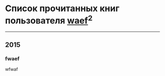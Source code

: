 # Список прочитанных книг пользователя [waef](http://vk.com/id78099379)<sup>2</sup>
---

## 2015

### fwaef
wfwaf





